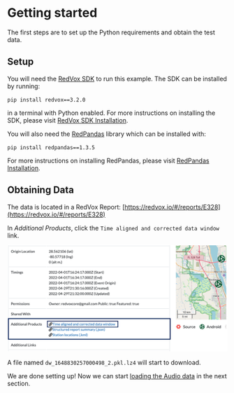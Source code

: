 # Getting started

The first steps are to set up the Python requirements and obtain the test data.

## Setup

You will need the [RedVox SDK](https://github.com/RedVoxInc/redvox-python-sdk#redvox-python-sdk) to run this example. 
The SDK can be installed by running:
```shell
pip install redvox==3.2.0
```
in a terminal with Python enabled. For more instructions on installing the SDK, please visit
[RedVox SDK Installation](https://github.com/RedVoxInc/redvox-python-sdk/blob/master/docs/python_sdk/installation.md#-redvox-sdk-installation).

You will also need the [RedPandas](https://github.com/RedVoxInc/redpandas#redpandas) library which can be installed with:
```shell
pip install redpandas==1.3.5
```
For more instructions on installing RedPandas, please visit
[RedPandas Installation](https://github.com/RedVoxInc/redpandas/blob/master/docs/redpandas/installation.md#redpandas-installation).


## Obtaining Data

The data is located in a RedVox Report:
[https://redvox.io/#/reports/E328](https://redvox.io/#/reports/E328)

In _Additional Products_, click the `Time aligned and corrected data window` link.

![](../img/additional_products_img.png)

A file named `dw_1648830257000498_2.pkl.lz4` will start to download.

We are done setting up! Now we can start [loading the Audio data](00_audio_from_report.md) in the next section.




